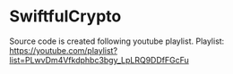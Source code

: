 # SwiftfulCrypto
Source code is created following youtube playlist. 
Playlist: https://youtube.com/playlist?list=PLwvDm4Vfkdphbc3bgy_LpLRQ9DDfFGcFu
